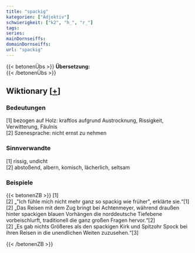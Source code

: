 ```yaml
---
title: "spackig"
kategorien: ["Adjektiv"]
schwierigkeit: ["k2", "h_", "r_"]
tags:
series:
mainDornseiffs:
domainDornseiffs:
url: "spackig"
---
```


{{< betonenÜbs >}}
**Übersetzung:**  
{{< /betonenÜbs >}}

## Wiktionary [[+](https://de.wiktionary.org/wiki/spackig)]

### Bedeutungen
[1] bezogen auf Holz: kraftlos aufgrund Austrocknung, Rissigkeit, Verwitterung, Fäulnis  
[2] Szenesprache: nicht ernst zu nehmen  

### Sinnverwandte
[1] rissig, undicht  
[2] abstoßend, albern, komisch, lächerlich, seltsam  

### Beispiele
{{< betonenZB >}}
[1]  
[2] „"Ich fühle mich nicht mehr ganz so spackig wie früher", erklärte sie.“[1]  
[2] „Das Reisen mit dem Zug bringt bei Achtenmeyer, während draußen hinter spackigen blauen Vorhängen die norddeutsche Tiefebene vorbeischlurft, traditionell die ganz großen Fragen hervor.“[2]  
[2] „Es gab nichts Größeres als den spackigen Kirk und Spitzohr Spock bei ihren Reisen in die unendlichen Weiten zuzusehen.“[3]  

{{< /betonenZB >}}

